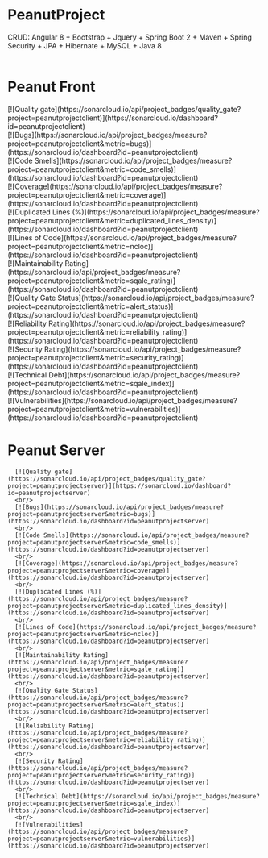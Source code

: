 # PeanutProject
CRUD: Angular 8 + Bootstrap + Jquery + Spring Boot 2 + Maven + Spring Security + JPA + Hibernate + MySQL + Java 8
<br/><br/>
<h1>Peanut Front</h1>
[![Quality gate](https://sonarcloud.io/api/project_badges/quality_gate?project=peanutprojectclient)](https://sonarcloud.io/dashboard?id=peanutprojectclient)
<br/>
[![Bugs](https://sonarcloud.io/api/project_badges/measure?project=peanutprojectclient&metric=bugs)](https://sonarcloud.io/dashboard?id=peanutprojectclient)
<br/>
[![Code Smells](https://sonarcloud.io/api/project_badges/measure?project=peanutprojectclient&metric=code_smells)](https://sonarcloud.io/dashboard?id=peanutprojectclient)
<br/>
[![Coverage](https://sonarcloud.io/api/project_badges/measure?project=peanutprojectclient&metric=coverage)](https://sonarcloud.io/dashboard?id=peanutprojectclient)
<br/>
[![Duplicated Lines (%)](https://sonarcloud.io/api/project_badges/measure?project=peanutprojectclient&metric=duplicated_lines_density)](https://sonarcloud.io/dashboard?id=peanutprojectclient)
<br/>
[![Lines of Code](https://sonarcloud.io/api/project_badges/measure?project=peanutprojectclient&metric=ncloc)](https://sonarcloud.io/dashboard?id=peanutprojectclient)
<br/>
[![Maintainability Rating](https://sonarcloud.io/api/project_badges/measure?project=peanutprojectclient&metric=sqale_rating)](https://sonarcloud.io/dashboard?id=peanutprojectclient)
<br/>
[![Quality Gate Status](https://sonarcloud.io/api/project_badges/measure?project=peanutprojectclient&metric=alert_status)](https://sonarcloud.io/dashboard?id=peanutprojectclient)
<br/>
[![Reliability Rating](https://sonarcloud.io/api/project_badges/measure?project=peanutprojectclient&metric=reliability_rating)](https://sonarcloud.io/dashboard?id=peanutprojectclient)
<br/>
[![Security Rating](https://sonarcloud.io/api/project_badges/measure?project=peanutprojectclient&metric=security_rating)](https://sonarcloud.io/dashboard?id=peanutprojectclient)
<br/>
[![Technical Debt](https://sonarcloud.io/api/project_badges/measure?project=peanutprojectclient&metric=sqale_index)](https://sonarcloud.io/dashboard?id=peanutprojectclient)
<br/>
[![Vulnerabilities](https://sonarcloud.io/api/project_badges/measure?project=peanutprojectclient&metric=vulnerabilities)](https://sonarcloud.io/dashboard?id=peanutprojectclient)
<h1>Peanut Server</h1>

      [![Quality gate](https://sonarcloud.io/api/project_badges/quality_gate?project=peanutprojectserver)](https://sonarcloud.io/dashboard?id=peanutprojectserver)
      <br/>
      [![Bugs](https://sonarcloud.io/api/project_badges/measure?project=peanutprojectserver&metric=bugs)](https://sonarcloud.io/dashboard?id=peanutprojectserver)
      <br/>
      [![Code Smells](https://sonarcloud.io/api/project_badges/measure?project=peanutprojectserver&metric=code_smells)](https://sonarcloud.io/dashboard?id=peanutprojectserver)
      <br/>
      [![Coverage](https://sonarcloud.io/api/project_badges/measure?project=peanutprojectserver&metric=coverage)](https://sonarcloud.io/dashboard?id=peanutprojectserver)
      <br/>
      [![Duplicated Lines (%)](https://sonarcloud.io/api/project_badges/measure?project=peanutprojectserver&metric=duplicated_lines_density)](https://sonarcloud.io/dashboard?id=peanutprojectserver)
      <br/>
      [![Lines of Code](https://sonarcloud.io/api/project_badges/measure?project=peanutprojectserver&metric=ncloc)](https://sonarcloud.io/dashboard?id=peanutprojectserver)
      <br/>
      [![Maintainability Rating](https://sonarcloud.io/api/project_badges/measure?project=peanutprojectserver&metric=sqale_rating)](https://sonarcloud.io/dashboard?id=peanutprojectserver)
      <br/>
      [![Quality Gate Status](https://sonarcloud.io/api/project_badges/measure?project=peanutprojectserver&metric=alert_status)](https://sonarcloud.io/dashboard?id=peanutprojectserver)
      <br/>
      [![Reliability Rating](https://sonarcloud.io/api/project_badges/measure?project=peanutprojectserver&metric=reliability_rating)](https://sonarcloud.io/dashboard?id=peanutprojectserver)
      <br/>
      [![Security Rating](https://sonarcloud.io/api/project_badges/measure?project=peanutprojectserver&metric=security_rating)](https://sonarcloud.io/dashboard?id=peanutprojectserver)
      <br/>
      [![Technical Debt](https://sonarcloud.io/api/project_badges/measure?project=peanutprojectserver&metric=sqale_index)](https://sonarcloud.io/dashboard?id=peanutprojectserver)
      <br/>
      [![Vulnerabilities](https://sonarcloud.io/api/project_badges/measure?project=peanutprojectserver&metric=vulnerabilities)](https://sonarcloud.io/dashboard?id=peanutprojectserver)
